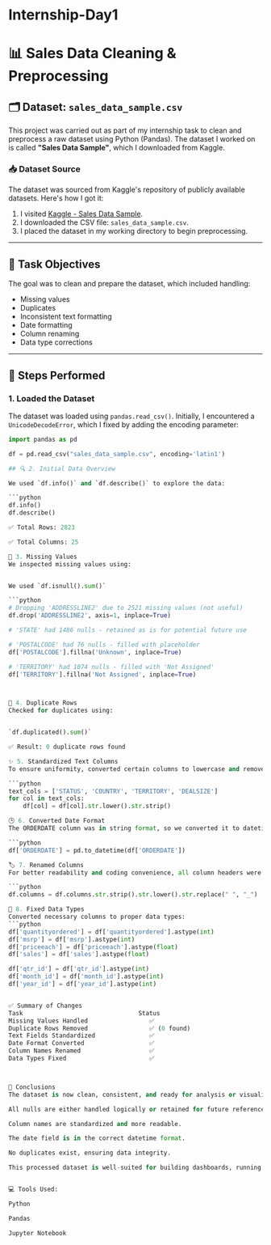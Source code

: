 # Internship-Day1
# 📊 Sales Data Cleaning & Preprocessing

## 🗂️ Dataset: `sales_data_sample.csv`

This project was carried out as part of my internship task to clean and preprocess a raw dataset using Python (Pandas). The dataset I worked on is called **"Sales Data Sample"**, which I downloaded from Kaggle.

### 📥 Dataset Source
The dataset was sourced from Kaggle's repository of publicly available datasets. Here's how I got it:

1. I visited [Kaggle - Sales Data Sample](https://www.kaggle.com/datasets/kyanyoga/sample-sales-data).
2. I downloaded the CSV file: `sales_data_sample.csv`.
3. I placed the dataset in my working directory to begin preprocessing.

---

## 🧹 Task Objectives

The goal was to clean and prepare the dataset, which included handling:

- Missing values  
- Duplicates  
- Inconsistent text formatting  
- Date formatting  
- Column renaming  
- Data type corrections  

---

## 🔧 Steps Performed

### 1. **Loaded the Dataset**
The dataset was loaded using `pandas.read_csv()`. Initially, I encountered a `UnicodeDecodeError`, which I fixed by adding the encoding parameter:
```python
import pandas as pd

df = pd.read_csv("sales_data_sample.csv", encoding='latin1')

## 🔍 2. Initial Data Overview

We used `df.info()` and `df.describe()` to explore the data:

```python
df.info()
df.describe()

✅ Total Rows: 2823

✅ Total Columns: 25

🚫 3. Missing Values
We inspected missing values using:


We used `df.isnull().sum()`

```python
# Dropping 'ADDRESSLINE2' due to 2521 missing values (not useful)
df.drop('ADDRESSLINE2', axis=1, inplace=True)

# 'STATE' had 1486 nulls - retained as is for potential future use

# 'POSTALCODE' had 76 nulls - filled with placeholder
df['POSTALCODE'].fillna('Unknown', inplace=True)

# 'TERRITORY' had 1074 nulls - filled with 'Not Assigned'
df['TERRITORY'].fillna('Not Assigned', inplace=True)



🔁 4. Duplicate Rows
Checked for duplicates using:


`df.duplicated().sum()`

✅ Result: 0 duplicate rows found

✨ 5. Standardized Text Columns
To ensure uniformity, converted certain columns to lowercase and removed extra spaces:

```python
text_cols = ['STATUS', 'COUNTRY', 'TERRITORY', 'DEALSIZE']
for col in text_cols:
    df[col] = df[col].str.lower().str.strip()

🕒 6. Converted Date Format
The ORDERDATE column was in string format, so we converted it to datetime:

```python
df['ORDERDATE'] = pd.to_datetime(df['ORDERDATE'])

🏷️ 7. Renamed Columns
For better readability and coding convenience, all column headers were renamed:

```python
df.columns = df.columns.str.strip().str.lower().str.replace(" ", "_")

🔢 8. Fixed Data Types
Converted necessary columns to proper data types:
```python
df['quantityordered'] = df['quantityordered'].astype(int)
df['msrp'] = df['msrp'].astype(int)
df['priceeach'] = df['priceeach'].astype(float)
df['sales'] = df['sales'].astype(float)

df['qtr_id'] = df['qtr_id'].astype(int)
df['month_id'] = df['month_id'].astype(int)
df['year_id'] = df['year_id'].astype(int)


✅ Summary of Changes
Task	                            Status
Missing Values Handled	               ✅
Duplicate Rows Removed	               ✅ (0 found)
Text Fields Standardized	           ✅
Date Format Converted	               ✅
Column Names Renamed	               ✅
Data Types Fixed	                   ✅



📌 Conclusions
The dataset is now clean, consistent, and ready for analysis or visualization.

All nulls are either handled logically or retained for future reference.

Column names are standardized and more readable.

The date field is in the correct datetime format.

No duplicates exist, ensuring data integrity.

This processed dataset is well-suited for building dashboards, running analytics, or applying machine learning models.


💻 Tools Used: 

Python

Pandas

Jupyter Notebook




